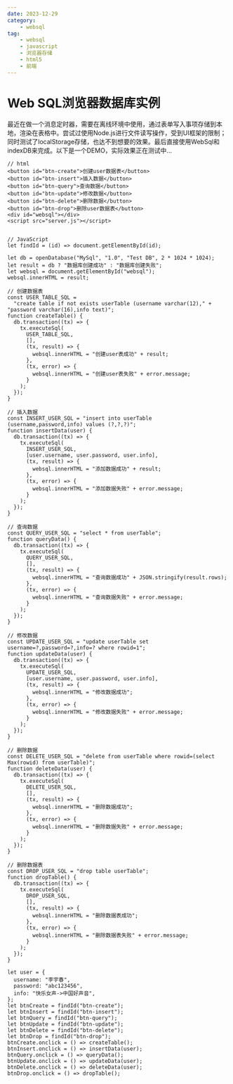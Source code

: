```yaml
---
date: 2023-12-29
category:
    - websql
tag:
    - websql
    - javascript
    - 浏览器存储
    - html5
    - 前端
---
```

 # Web SQL浏览器数据库实例
最近在做一个消息定时器，需要在离线环境中使用，通过表单写入事项存储到本地，渲染在表格中。尝试过使用Node.js进行文件读写操作，受到UI框架的限制；同时测试了localStorage存储，也达不到想要的效果。最后直接使用WebSql和indexDB来完成。以下是一个DEMO，实际效果正在测试中...

    
    
    // html
    <button id="btn-create">创建user数据表</button>
    <button id="btn-insert">插入数据</button>
    <button id="btn-query">查询数据</button>
    <button id="btn-update">修改数据</button>
    <button id="btn-delete">删除数据</button>
    <button id="btn-drop">删除user数据表</button>
    <div id="websql"></div>
    <script src="server.js"></script>
    
    
    // JavaScript
    let findId = (id) => document.getElementById(id);
    
    let db = openDatabase("MySql", "1.0", "Test DB", 2 * 1024 * 1024);
    let result = db ? "数据库创建成功" : "数据库创建失败";
    let websql = document.getElementById("websql");
    websql.innerHTML = result;
    
    // 创建数据表
    const USER_TABLE_SQL =
      "create table if not exists userTable (username varchar(12)," + "password varchar(16),info text)";
    function createTable() {
      db.transaction((tx) => {
        tx.executeSql(
          USER_TABLE_SQL,
          [],
          (tx, result) => {
            websql.innerHTML = "创建user表成功" + result;
          },
          (tx, error) => {
            websql.innerHTML = "创建user表失败" + error.message;
          }
        );
      });
    }
    
    // 插入数据
    const INSERT_USER_SQL = "insert into userTable (username,password,info) values (?,?,?)";
    function insertData(user) {
      db.transaction((tx) => {
        tx.executeSql(
          INSERT_USER_SQL,
          [user.username, user.password, user.info],
          (tx, result) => {
            websql.innerHTML = "添加数据成功" + result;
          },
          (tx, error) => {
            websql.innerHTML = "添加数据失败" + error.message;
          }
        );
      });
    }
    
    // 查询数据
    const QUERY_USER_SQL = "select * from userTable";
    function queryData() {
      db.transaction((tx) => {
        tx.executeSql(
          QUERY_USER_SQL,
          [],
          (tx, result) => {
            websql.innerHTML = "查询数据成功" + JSON.stringify(result.rows);
          },
          (tx, error) => {
            websql.innerHTML = "查询数据失败" + error.message;
          }
        );
      });
    }
    
    // 修改数据
    const UPDATE_USER_SQL = "update userTable set username=?,password=?,info=? where rowid=1";
    function updateData(user) {
      db.transaction((tx) => {
        tx.executeSql(
          UPDATE_USER_SQL,
          [user.username, user.password, user.info],
          (tx, result) => {
            websql.innerHTML = "修改数据成功";
          },
          (tx, error) => {
            websql.innerHTML = "修改数据失败" + error.message;
          }
        );
      });
    }
    
    // 删除数据
    const DELETE_USER_SQL = "delete from userTable where rowid=(select Max(rowid) from userTable)";
    function deleteData(user) {
      db.transaction((tx) => {
        tx.executeSql(
          DELETE_USER_SQL,
          [],
          (tx, result) => {
            websql.innerHTML = "删除数据成功";
          },
          (tx, error) => {
            websql.innerHTML = "删除数据失败" + error.message;
          }
        );
      });
    }
    
    // 删除数据表
    const DROP_USER_SQL = "drop table userTable";
    function dropTable() {
      db.transaction((tx) => {
        tx.executeSql(
          DROP_USER_SQL,
          [],
          (tx, result) => {
            websql.innerHTML = "删除数据表成功";
          },
          (tx, error) => {
            websql.innerHTML = "删除数据表失败" + error.message;
          }
        );
      });
    }
    
    let user = {
      username: "李宇春",
      password: "abc123456",
      info: "快乐女声->中国好声音",
    };
    let btnCreate = findId("btn-create");
    let btnInsert = findId("btn-insert");
    let btnQuery = findId("btn-query");
    let btnUpdate = findId("btn-update");
    let btnDelete = findId("btn-delete");
    let btnDrop = findId("btn-drop");
    btnCreate.onclick = () => createTable();
    btnInsert.onclick = () => insertData(user);
    btnQuery.onclick = () => queryData();
    btnUpdate.onclick = () => updateData(user);
    btnDelete.onclick = () => deleteData(user);
    btnDrop.onclick = () => dropTable();

